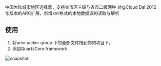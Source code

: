 
中国大陆城市地区选择器，支持省市区三级与省市二级两种    对@Cloud Dai 2012年版本的ARC扩展，新增xml格式的本地数据源的读取与解析

## 使用
1. 将area picker group 下的全部文件拖到你的项目下。
2. 添加QuartzCore.framework


![snapshot](http://chuantu.biz/t2/10/1434021033x1822611408.png)
